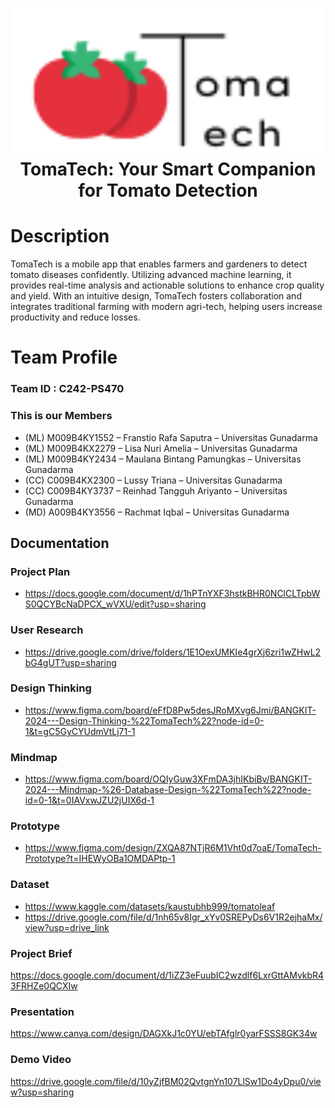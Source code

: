 <h1 align="center">
  <img align="center" src="/www/assets/img/logo.jpg"  width="500"></img>
<br>
TomaTech: Your Smart Companion for Tomato Detection
</h1>

# Description

TomaTech is a mobile app that enables farmers and gardeners to detect tomato diseases confidently. Utilizing advanced machine learning, it provides real-time analysis and actionable solutions to enhance crop quality and yield. With an intuitive design, TomaTech fosters collaboration and integrates traditional farming with modern agri-tech, helping users increase productivity and reduce losses.

# Team Profile

### Team ID : C242-PS470

### This is our Members

* (ML) M009B4KY1552 – Franstio Rafa Saputra – Universitas Gunadarma
* (ML) M009B4KX2279 – Lisa Nuri Amelia – Universitas Gunadarma
* (ML) M009B4KY2434 – Maulana Bintang Pamungkas – Universitas Gunadarma
* (CC) C009B4KX2300 – Lussy Triana – Universitas Gunadarma
* (CC) C009B4KY3737 – Reinhad Tangguh Ariyanto – Universitas Gunadarma
* (MD) A009B4KY3556 – Rachmat Iqbal – Universitas Gunadarma

## Documentation
### Project Plan
* https://docs.google.com/document/d/1hPTnYXF3hstkBHR0NClCLTpbWS0QCYBcNaDPCX_wVXU/edit?usp=sharing
### User Research
* https://drive.google.com/drive/folders/1E1OexUMKIe4grXj6zri1wZHwL2bG4gUT?usp=sharing
### Design Thinking
* https://www.figma.com/board/eFfD8Pw5desJRoMXvg6Jmi/BANGKIT-2024---Design-Thinking-%22TomaTech%22?node-id=0-1&t=gC5GyCYUdmVtLj71-1
### Mindmap
* https://www.figma.com/board/OQIyGuw3XFmDA3jhIKbiBv/BANGKIT-2024---Mindmap-%26-Database-Design-%22TomaTech%22?node-id=0-1&t=0IAVxwJZU2jUIX6d-1
### Prototype
* https://www.figma.com/design/ZXQA87NTjR6M1Vht0d7oaE/TomaTech-Prototype?t=IHEWyOBa1OMDAPtp-1
### Dataset
* https://www.kaggle.com/datasets/kaustubhb999/tomatoleaf
* https://drive.google.com/file/d/1nh65v8Igr_xYv0SREPyDs6V1R2ejhaMx/view?usp=drive_link
### Project Brief
https://docs.google.com/document/d/1iZZ3eFuubIC2wzdlf6LxrGttAMvkbR43FRHZe0QCXIw
### Presentation
https://www.canva.com/design/DAGXkJ1c0YU/ebTAfglr0yarFSSS8GK34w
### Demo Video
https://drive.google.com/file/d/10yZjfBM02QvtgnYn107LlSw1Do4yDpu0/view?usp=sharing
